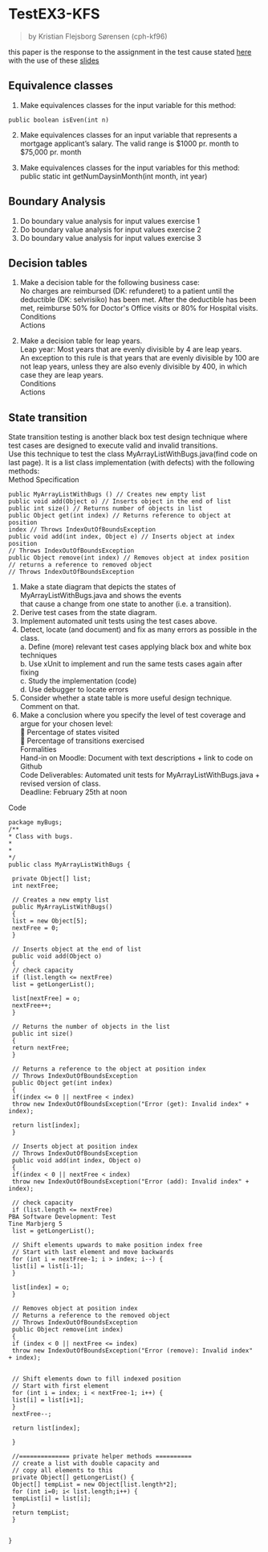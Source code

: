 # TestEX3-KFS
> by Kristian Flejsborg Sørensen (cph-kf96)

this paper is the response to the assignment in the test cause stated [here](https://github.com/datsoftlyngby/soft2018spring-test-teaching-material/blob/master/exercises/Test%20Case%20Exercises.pdf) with the use of these [slides](https://github.com/datsoftlyngby/soft2018spring-test-teaching-material/blob/master/slides/Test%20Design%20Techniques.pdf)

## Equivalence classes
1. Make equivalences classes for the input variable for this method:
```
public boolean isEven(int n)
```
2. Make equivalences classes for an input variable that represents a mortgage applicant’s salary. The valid
range is $1000 pr. month to $75,000 pr. month

3. Make equivalences classes for the input variables for this method:
public static int getNumDaysinMonth(int month, int year)

## Boundary Analysis
1. Do boundary value analysis for input values exercise 1
2. Do boundary value analysis for input values exercise 2
3. Do boundary value analysis for input values exercise 3
## Decision tables
1. Make a decision table for the following business case:   
No charges are reimbursed (DK: refunderet) to a patient until the deductible (DK: selvrisiko) has been
met. After the deductible has been met, reimburse 50% for Doctor's Office visits or 80% for Hospital
visits.   
Conditions   
Actions   

2. Make a decision table for leap years.   
Leap year: Most years that are evenly divisible by 4 are leap years.   
An exception to this rule is that years that are evenly divisible by 100 are not leap years, unless they are also
evenly divisible by 400, in which case they are leap years.   
Conditions   
Actions   
## State transition
State transition testing is another black box test design technique where test cases are designed to execute
valid and invalid transitions.   
Use this technique to test the class MyArrayListWithBugs.java(find code on last page). It is a list
class implementation (with defects) with the following methods:   
Method Specification   
```
public MyArrayListWithBugs () // Creates new empty list   
public void add(Object o) // Inserts object in the end of list   
public int size() // Returns number of objects in list   
public Object get(int index) // Returns reference to object at position   
index // Throws IndexOutOfBoundsException   
public void add(int index, Object e) // Inserts object at index position   
// Throws IndexOutOfBoundsException   
public Object remove(int index) // Removes object at index position   
// returns a reference to removed object   
// Throws IndexOutOfBoundsException   
```
1. Make a state diagram that depicts the states of MyArrayListWithBugs.java and shows the events   
that cause a change from one state to another (i.e. a transition).   
2. Derive test cases from the state diagram.   
3. Implement automated unit tests using the test cases above.   
4. Detect, locate (and document) and fix as many errors as possible in the class.   
a. Define (more) relevant test cases applying black box and white box techniques   
b. Use xUnit to implement and run the same tests cases again after fixing   
c. Study the implementation (code)   
d. Use debugger to locate errors   
5. Consider whether a state table is more useful design technique. Comment on that.   
6. Make a conclusion where you specify the level of test coverage and argue for your chosen level:   
 Percentage of states visited   
 Percentage of transitions exercised   
Formalities   
Hand-in on Moodle: Document with text descriptions + link to code on Github   
Code Deliverables: Automated unit tests for MyArrayListWithBugs.java + revised version of class.   
Deadline: February 25th at noon   

Code
```
package myBugs;
/**
* Class with bugs.
*
*
*/
public class MyArrayListWithBugs {

 private Object[] list;
 int nextFree;

 // Creates a new empty list
 public MyArrayListWithBugs()
 {
 list = new Object[5];
 nextFree = 0;
 }

 // Inserts object at the end of list
 public void add(Object o)
 {
 // check capacity
 if (list.length <= nextFree)
 list = getLongerList();

 list[nextFree] = o;
 nextFree++;
 }

 // Returns the number of objects in the list
 public int size()
 {
 return nextFree;
 }

 // Returns a reference to the object at position index
 // Throws IndexOutOfBoundsException
 public Object get(int index)
 {
 if(index <= 0 || nextFree < index)
 throw new IndexOutOfBoundsException("Error (get): Invalid index" +
index);

 return list[index];
 }

 // Inserts object at position index
 // Throws IndexOutOfBoundsException
 public void add(int index, Object o)
 {
 if(index < 0 || nextFree < index)
 throw new IndexOutOfBoundsException("Error (add): Invalid index" +
index);

 // check capacity
 if (list.length <= nextFree)
PBA Software Development: Test
Tine Marbjerg 5
 list = getLongerList();

 // Shift elements upwards to make position index free
 // Start with last element and move backwards
 for (int i = nextFree-1; i > index; i--) {
 list[i] = list[i-1];
 }

 list[index] = o;
 }

 // Removes object at position index
 // Returns a reference to the removed object
 // Throws IndexOutOfBoundsException
 public Object remove(int index)
 {
 if (index < 0 || nextFree <= index)
 throw new IndexOutOfBoundsException("Error (remove): Invalid index"
+ index);


 // Shift elements down to fill indexed position
 // Start with first element
 for (int i = index; i < nextFree-1; i++) {
 list[i] = list[i+1];
 }
 nextFree--;

 return list[index];

 }

 //============== private helper methods ==========
 // create a list with double capacity and
 // copy all elements to this
 private Object[] getLongerList() {
 Object[] tempList = new Object[list.length*2];
 for (int i=0; i< list.length;i++) {
 tempList[i] = list[i];
 }
 return tempList;
 }


}
```
